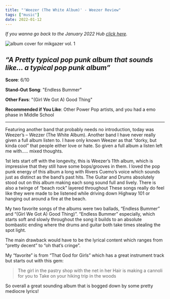 ```yaml
---
title: "'Weezer (The White Album)' - Weezer Review"
tags: ["music"]
date: 2022-01-12
---
```


_If you wanna go back to the January 2022 Hub
[click here](/posts/album-a-day-jan-2022-intro/)._



![album cover for mikgazer vol. 1](/images/Weezer-White-Album.jpg#album)

*“A Pretty typical pop punk album that sounds like... a typical pop punk album”*
---

**Score**: 6/10

**Stand-Out Song**: "Endless Bummer"

**Other Favs**: "(Girl We Got A) Good Thing" 

**Recommended if You Like**: Other Power Pop artists, and you had a emo phase in Middle School

---

Featuring another band that probably needs no introduction, today was Weezer’s – Wezzer (The White Album). Another band I have never really given a full album listen to. I have only known Weezer as that “dorky, but kinda cool” that people either love or hate. So given a full album a listen left me with….. mixed thoughts. 

1st lets start off with the longevity, this is Weezer’s 11th album, which is impressive that they still have some bops/grooves in them. I loved the pop punk energy of this album a long with Rivers Cuemo’s voice which sounds just as distinct as the band’s past hits. The Guitar and Drums absolutely stood out on this album making each song sound full and lively. There is also a twinge of “beach rock” layered throughout These songs really do feel like they were made to be listened while driving down Highway 101 or hanging out around a fire at the beach.

My two favorite songs of the albums were two ballads, “Endless Bummer” and “(Girl We Got A) Good Thing)”. “Endless Bummer” especially, which starts soft and slowly throughout the song it builds to an absolute bombastic ending where the drums and guitar both take times stealing the spot light.

The main drawback would have to be the lyrical content which ranges from “pretty decent” to “oh that’s cringe”.

My “favorite” is from “That God for Girls” which has a great instrument track but starts out with this gem:

> The girl in the pastry shop with the net in her
> Hair is making a cannoli for you to
> Take on your hiking trip in the woods

So overall a great sounding album that is bogged down by some pretty mediocre lyrics!
